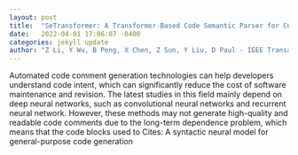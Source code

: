 ```yaml
---
layout: post
title:  "SeTransformer: A Transformer-Based Code Semantic Parser for Code Comment Generation"
date:   2022-04-01 17:06:07 -0400
categories: jekyll update
author: "Z Li, Y Wu, B Peng, X Chen, Z Sun, Y Liu, D Paul - IEEE Transactions on Reliability, 2022"
---
```

Automated code comment generation technologies can help developers understand code intent, which can significantly reduce the cost of software maintenance and revision. The latest studies in this field mainly depend on deep neural networks, such as convolutional neural networks and recurrent neural network. However, these methods may not generate high-quality and readable code comments due to the long-term dependence problem, which means that the code blocks used to Cites: A syntactic neural model for general-purpose code generation